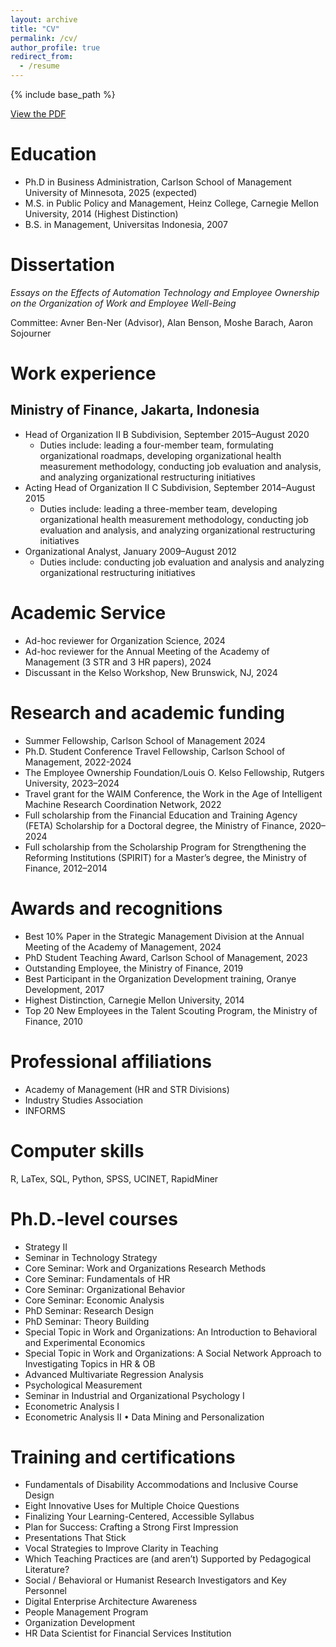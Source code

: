 ```yaml
---
layout: archive
title: "CV"
permalink: /cv/
author_profile: true
redirect_from:
  - /resume
---
```


{% include base_path %}

[View the PDF](files/CV.pdf)

Education
======
* Ph.D in Business Administration, Carlson School of Management University of Minnesota, 2025 (expected)
* M.S. in Public Policy and Management, Heinz College, Carnegie Mellon University, 2014 (Highest Distinction)
* B.S. in Management, Universitas Indonesia, 2007

Dissertation
======
*Essays on the Effects of Automation Technology and Employee Ownership on the Organization of Work and Employee Well-Being*

Committee: Avner Ben-Ner (Advisor), Alan Benson, Moshe Barach, Aaron Sojourner

Work experience
======
## Ministry of Finance, Jakarta, Indonesia
  * Head of Organization II B Subdivision, September 2015–August 2020
    * Duties include: leading a four-member team, formulating organizational roadmaps, developing organizational health measurement methodology, conducting job evaluation and analysis, and analyzing organizational restructuring initiatives
  * Acting Head of Organization II C Subdivision, September 2014–August 2015
    * Duties include: leading a three-member team, developing organizational health measurement methodology, conducting job evaluation and analysis, and analyzing organizational restructuring initiatives
  * Organizational Analyst, January 2009–August 2012
    * Duties include: conducting job evaluation and analysis and analyzing organizational restructuring initiatives
  
Academic Service
======
* Ad-hoc reviewer for Organization Science, 2024
* Ad-hoc reviewer for the Annual Meeting of the Academy of Management (3 STR and 3 HR papers), 2024
* Discussant in the Kelso Workshop, New Brunswick, NJ, 2024
  
Research and academic funding
======
* Summer Fellowship, Carlson School of Management	2024
* Ph.D. Student Conference Travel Fellowship, Carlson School of Management, 2022-2024
* The Employee Ownership Foundation/Louis O. Kelso Fellowship, Rutgers University, 2023–2024
* Travel grant for the WAIM Conference, the Work in the Age of Intelligent Machine Research Coordination Network, 2022
* Full scholarship from the Financial Education and Training Agency (FETA) Scholarship for a Doctoral degree, the Ministry of Finance, 2020–2024
* Full scholarship from the Scholarship Program for Strengthening the Reforming Institutions (SPIRIT) for a Master’s degree, the Ministry of Finance, 2012–2014

Awards and recognitions
======
* Best 10% Paper in the Strategic Management Division at the Annual Meeting of the Academy of Management, 2024
* PhD Student Teaching Award, Carlson School of Management, 2023
* Outstanding Employee, the Ministry of Finance, 2019
* Best Participant in the Organization Development training, Oranye Development, 2017
* Highest Distinction, Carnegie Mellon University, 2014
* Top 20 New Employees in the Talent Scouting Program, the Ministry of Finance, 2010

Professional affiliations
======
* Academy of Management (HR and STR Divisions)
* Industry Studies Association
* INFORMS

Computer skills
======
R, LaTex, SQL, Python, SPSS, UCINET, RapidMiner

Ph.D.-level courses
======
* Strategy II
* Seminar in Technology Strategy
* Core Seminar: Work and Organizations Research Methods
* Core Seminar: Fundamentals of HR
* Core Seminar: Organizational Behavior
* Core Seminar: Economic Analysis
* PhD Seminar: Research Design
* PhD Seminar: Theory Building
* Special Topic in Work and Organizations: An Introduction to Behavioral and Experimental Economics
* Special Topic in Work and Organizations: A Social Network Approach to Investigating Topics in HR & OB
* Advanced Multivariate Regression Analysis
* Psychological Measurement
* Seminar in Industrial and Organizational Psychology I
* Econometric Analysis I
* Econometric Analysis II • Data Mining and Personalization

Training and certifications
======
* Fundamentals of Disability Accommodations and Inclusive Course Design
* Eight Innovative Uses for Multiple Choice Questions
* Finalizing Your Learning-Centered, Accessible Syllabus
* Plan for Success: Crafting a Strong First Impression
* Presentations That Stick
* Vocal Strategies to Improve Clarity in Teaching
* Which Teaching Practices are (and aren’t) Supported by Pedagogical Literature?
* Social / Behavioral or Humanist Research Investigators and Key Personnel
* Digital Enterprise Architecture Awareness
* People Management Program
* Organization Development
* HR Data Scientist for Financial Services Institution
